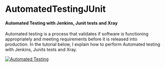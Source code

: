 # AutomatedTestingJUnit
<h4>Automated Testing with Jenkins, Junit tests and Xray</h4>	

Automated testing is a process that validates if software is functioning appropriately and meeting requirements before it is released into production. In the tutorial below, I explain how to perform Automated testing with Jenkins, Junits tests and Xray.
<p align="center">
 
[![Automated Testing](https://img.youtube.com/vi/0jK1rynnkQU/0.jpg)](https://www.youtube.com/watch?v=0jK1rynnkQU)
</p>
